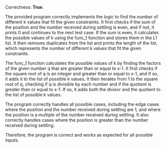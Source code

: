 Correctness: **True**.

The provided program correctly implements the logic to find the number of different k values that fit the given constraints. It first checks if the sum of the position and the number received during settling is even, and if not, it prints 0 and continues to the next test case. If the sum is even, it calculates the possible values of k using the func_1 function and stores them in the L1 list. It then removes duplicates from the list and prints the length of the list, which represents the number of different k values that fit the given constraints.

The func_1 function calculates the possible values of k by finding the factors of the given number q that are greater than or equal to x-1. It first checks if the square root of q is an integer and greater than or equal to x-1, and if so, it adds it to the list of possible k values. It then iterates from 1 to the square root of q, checking if q is divisible by each number and if the quotient is greater than or equal to x-1. If so, it adds both the divisor and the quotient to the list of possible k values.

The program correctly handles all possible cases, including the edge cases where the position and the number received during settling are 1, and where the position is a multiple of the number received during settling. It also correctly handles cases where the position is greater than the number received during settling.

Therefore, the program is correct and works as expected for all possible inputs.